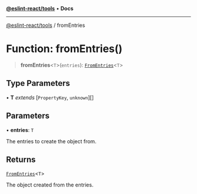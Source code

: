 [**@eslint-react/tools**](../README.md) • **Docs**

***

[@eslint-react/tools](../README.md) / fromEntries

# Function: fromEntries()

> **fromEntries**\<`T`\>(`entries`): [`FromEntries`](../type-aliases/FromEntries.md)\<`T`\>

## Type Parameters

• **T** *extends* [`PropertyKey`, `unknown`][]

## Parameters

• **entries**: `T`

The entries to create the object from.

## Returns

[`FromEntries`](../type-aliases/FromEntries.md)\<`T`\>

The object created from the entries.
